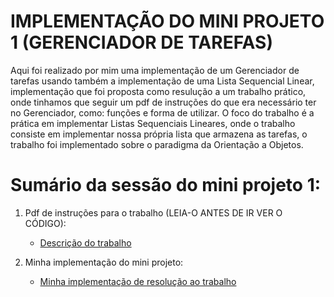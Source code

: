 # IMPLEMENTAÇÃO DO MINI PROJETO 1 (GERENCIADOR DE TAREFAS)

Aqui foi realizado por mim uma implementação de um Gerenciador de tarefas usando também a implementação de uma Lista Sequencial Linear, implementação que foi proposta como resulução a um trabalho prático, onde tinhamos que seguir um pdf de instruções do que era necessário ter no Gerenciador, como: funções e forma de utilizar. O foco do trabalho é a prática em implementar Listas Sequenciais Lineares, onde o trabalho consiste em implementar nossa própria lista que armazena as tarefas, o trabalho foi implementado sobre o paradigma da Orientação a Objetos.

# Sumário da sessão do mini projeto 1:

1. Pdf de instruções para o trabalho (LEIA-O ANTES DE IR VER O CÓDIGO):
   * [Descrição do trabalho](https://github.com/ericrodriguesfer/Academico/tree/master/estrutura_de_dados/mini-projeto-1/trabalho/descricao-trabalho.pdf)

2. Minha implementação do mini projeto:
   * [Minha implementação de resolução ao trabalho](https://github.com/ericrodriguesfer/Academico/tree/master/estrutura_de_dados/mini-projeto-1/manager)
